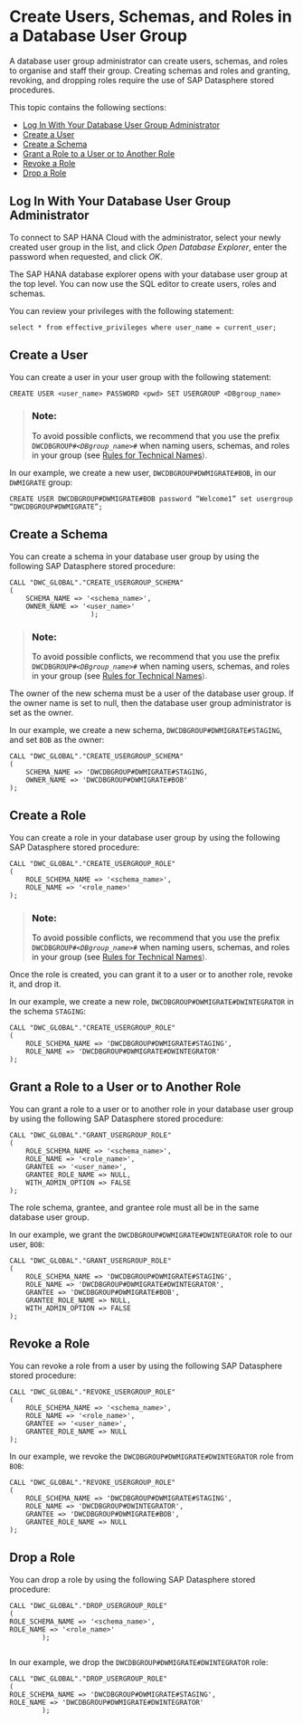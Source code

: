 <!-- loio4dc2ff03b37e482fb209dd08a9550826 -->

# Create Users, Schemas, and Roles in a Database User Group

A database user group administrator can create users, schemas, and roles to organise and staff their group. Creating schemas and roles and granting, revoking, and dropping roles require the use of SAP Datasphere stored procedures.

This topic contains the following sections:

-   [Log In With Your Database User Group Administrator](create-users-schemas-and-roles-in-a-database-user-group-4dc2ff0.md#loio4dc2ff03b37e482fb209dd08a9550826__section_log_in)
-   [Create a User](create-users-schemas-and-roles-in-a-database-user-group-4dc2ff0.md#loio4dc2ff03b37e482fb209dd08a9550826__section_create_user)
-   [Create a Schema](create-users-schemas-and-roles-in-a-database-user-group-4dc2ff0.md#loio4dc2ff03b37e482fb209dd08a9550826__section_create_schema)
-   [Grant a Role to a User or to Another Role](create-users-schemas-and-roles-in-a-database-user-group-4dc2ff0.md#loio4dc2ff03b37e482fb209dd08a9550826__section_grant_role)
-   [Revoke a Role](create-users-schemas-and-roles-in-a-database-user-group-4dc2ff0.md#loio4dc2ff03b37e482fb209dd08a9550826__section_revoke_role)
-   [Drop a Role](create-users-schemas-and-roles-in-a-database-user-group-4dc2ff0.md#loio4dc2ff03b37e482fb209dd08a9550826__section_drop_role)



<a name="loio4dc2ff03b37e482fb209dd08a9550826__section_log_in"/>

## Log In With Your Database User Group Administrator

To connect to SAP HANA Cloud with the administrator, select your newly created user group in the list, and click *Open Database Explorer*, enter the password when requested, and click *OK*.

The SAP HANA database explorer opens with your database user group at the top level. You can now use the SQL editor to create users, roles and schemas.

You can review your privileges with the following statement:

```
select * from effective_privileges where user_name = current_user;
```



<a name="loio4dc2ff03b37e482fb209dd08a9550826__section_create_user"/>

## Create a User

You can create a user in your user group with the following statement:

```
CREATE USER <user_name> PASSWORD <pwd> SET USERGROUP <DBgroup_name>
```

> ### Note:  
> To avoid possible conflicts, we recommend that you use the prefix <code>DWCDBGROUP#<i class="varname">&lt;DBgroup_name&gt;</i>#</code> when naming users, schemas, and roles in your group \(see [Rules for Technical Names](../Creating-Spaces-and-Allocating-Storage/rules-for-technical-names-982f9a3.md)\).

In our example, we create a new user, `DWCDBGROUP#DWMIGRATE#BOB`, in our `DWMIGRATE` group:

```
CREATE USER DWCDBGROUP#DWMIGRATE#BOB password “Welcome1” set usergroup “DWCDBGROUP#DWMIGRATE”;
```



<a name="loio4dc2ff03b37e482fb209dd08a9550826__section_create_schema"/>

## Create a Schema

You can create a schema in your database user group by using the following SAP Datasphere stored procedure:

```
CALL "DWC_GLOBAL"."CREATE_USERGROUP_SCHEMA"
(
	SCHEMA_NAME => '<schema_name>',
	OWNER_NAME => '<user_name>'
					);
```

> ### Note:  
> To avoid possible conflicts, we recommend that you use the prefix <code>DWCDBGROUP#<i class="varname">&lt;DBgroup_name&gt;</i>#</code> when naming users, schemas, and roles in your group \(see [Rules for Technical Names](../Creating-Spaces-and-Allocating-Storage/rules-for-technical-names-982f9a3.md)\).

The owner of the new schema must be a user of the database user group. If the owner name is set to null, then the database user group administrator is set as the owner.

In our example, we create a new schema, `DWCDBGROUP#DWMIGRATE#STAGING`, and set `BOB` as the owner:

```
CALL "DWC_GLOBAL"."CREATE_USERGROUP_SCHEMA"
(
	SCHEMA_NAME => 'DWCDBGROUP#DWMIGRATE#STAGING,
	OWNER_NAME => 'DWCDBGROUP#DWMIGRATE#BOB'
);
```



<a name="loio4dc2ff03b37e482fb209dd08a9550826__section_create_role"/>

## Create a Role

You can create a role in your database user group by using the following SAP Datasphere stored procedure:

```
CALL "DWC_GLOBAL"."CREATE_USERGROUP_ROLE"
(
	ROLE_SCHEMA_NAME => '<schema_name>',
	ROLE_NAME => '<role_name>'
);
```

> ### Note:  
> To avoid possible conflicts, we recommend that you use the prefix <code>DWCDBGROUP#<i class="varname">&lt;DBgroup_name&gt;</i>#</code> when naming users, schemas, and roles in your group \(see [Rules for Technical Names](../Creating-Spaces-and-Allocating-Storage/rules-for-technical-names-982f9a3.md)\).

Once the role is created, you can grant it to a user or to another role, revoke it, and drop it.

In our example, we create a new role, `DWCDBGROUP#DWMIGRATE#DWINTEGRATOR` in the schema `STAGING`:

```
CALL "DWC_GLOBAL"."CREATE_USERGROUP_ROLE"
(
	ROLE_SCHEMA_NAME => 'DWCDBGROUP#DWMIGRATE#STAGING',
	ROLE_NAME => 'DWCDBGROUP#DWMIGRATE#DWINTEGRATOR'
);
```



<a name="loio4dc2ff03b37e482fb209dd08a9550826__section_grant_role"/>

## Grant a Role to a User or to Another Role

You can grant a role to a user or to another role in your database user group by using the following SAP Datasphere stored procedure:

```
CALL "DWC_GLOBAL"."GRANT_USERGROUP_ROLE"
(
	ROLE_SCHEMA_NAME => '<schema_name>',
	ROLE_NAME => '<role_name>',
	GRANTEE => '<user_name>',
	GRANTEE_ROLE_NAME => NULL,
	WITH_ADMIN_OPTION => FALSE
);

```

The role schema, grantee, and grantee role must all be in the same database user group.

In our example, we grant the `DWCDBGROUP#DWMIGRATE#DWINTEGRATOR` role to our user, `BOB`:

```
CALL "DWC_GLOBAL"."GRANT_USERGROUP_ROLE"
(
	ROLE_SCHEMA_NAME => 'DWCDBGROUP#DWMIGRATE#STAGING',
	ROLE_NAME => 'DWCDBGROUP#DWMIGRATE#DWINTEGRATOR',
	GRANTEE => 'DWCDBGROUP#DWMIGRATE#BOB',
	GRANTEE_ROLE_NAME => NULL,
	WITH_ADMIN_OPTION => FALSE
);

```



<a name="loio4dc2ff03b37e482fb209dd08a9550826__section_revoke_role"/>

## Revoke a Role

You can revoke a role from a user by using the following SAP Datasphere stored procedure:

```
CALL "DWC_GLOBAL"."REVOKE_USERGROUP_ROLE"
(
	ROLE_SCHEMA_NAME => '<schema_name>',
	ROLE_NAME => '<role_name>',
	GRANTEE => '<user_name>',
	GRANTEE_ROLE_NAME => NULL
);

```

In our example, we revoke the `DWCDBGROUP#DWMIGRATE#DWINTEGRATOR` role from `BOB`:

```
CALL "DWC_GLOBAL"."REVOKE_USERGROUP_ROLE"
(
	ROLE_SCHEMA_NAME => 'DWCDBGROUP#DWMIGRATE#STAGING',
	ROLE_NAME => 'DWCDBGROUP#DWINTEGRATOR',
	GRANTEE => 'DWCDBGROUP#DWMIGRATE#BOB',
	GRANTEE_ROLE_NAME => NULL
);

```



<a name="loio4dc2ff03b37e482fb209dd08a9550826__section_drop_role"/>

## Drop a Role

You can drop a role by using the following SAP Datasphere stored procedure:

```
CALL "DWC_GLOBAL"."DROP_USERGROUP_ROLE"
(
ROLE_SCHEMA_NAME => '<schema_name>',
ROLE_NAME => '<role_name>'
        );


```

In our example, we drop the `DWCDBGROUP#DWMIGRATE#DWINTEGRATOR` role:

```
CALL "DWC_GLOBAL"."DROP_USERGROUP_ROLE"
(
ROLE_SCHEMA_NAME => 'DWCDBGROUP#DWMIGRATE#STAGING',
ROLE_NAME => 'DWCDBGROUP#DWMIGRATE#DWINTEGRATOR'
        );


```


